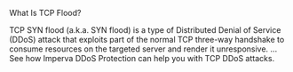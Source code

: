 What Is TCP Flood? 

TCP SYN flood (a.k.a. SYN flood) is a type of Distributed Denial of Service (DDoS) attack that exploits part of the normal TCP three-way handshake to consume resources on the targeted server and render it unresponsive. ... See how Imperva DDoS Protection can help you with TCP DDoS attacks.
